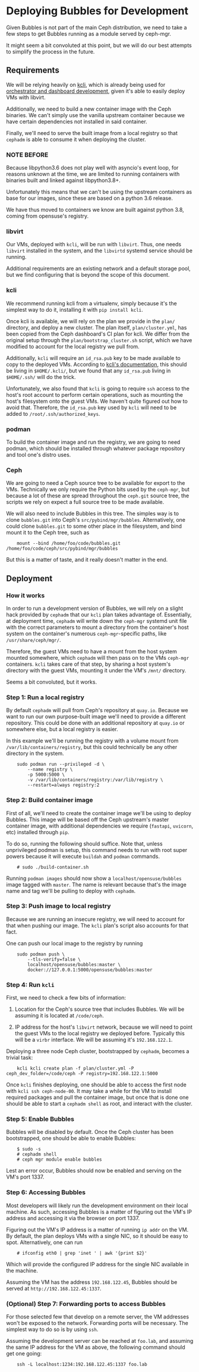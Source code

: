 # Deploying Bubbles for Development

Given Bubbles is not part of the main Ceph distribution, we need to take a few
steps to get Bubbles running as a module served by ceph-mgr.

It might seem a bit convoluted at this point, but we will do our best attempts
to simplify the process in the future.


## Requirements

We will be relying heavily on [kcli](https://github.com/karmab/kcli), which is
already being used for [orchestrator and dashboard development][1], given it's able
to easily deploy VMs with libvirt.

Additionally, we need to build a new container image with the Ceph binaries. We
can't simply use the vanilla upstream container because we have certain
dependencies not installed in said container.

Finally, we'll need to serve the built image from a local registry so that
`cephadm` is able to consume it when deploying the cluster.

[1]: https://docs.ceph.com/en/latest/dev/cephadm/developing-cephadm/#kcli-a-virtualization-management-tool-to-make-easy-orchestrators-development


### NOTE BEFORE

Because libpython3.6 does not play well with asyncio's event loop, for reasons
unknown at the time, we are limited to running containers with binaries built
and linked against libpython3.8+.

Unfortunately this means that we can't be using the upstream containers as
base for our images, since these are based on a python 3.6 release.

We have thus moved to containers we know are built against python 3.8, coming
from opensuse's registry.

### libvirt

Our VMs, deployed with `kcli`, will be run with `libvirt`. Thus, one needs
`libvirt` installed in the system, and the `libvirtd` systemd service should be
running.

Additional requirements are an existing network and a default storage pool, but
we find configuring that is beyond the scope of this document.

### kcli

We recommend running kcli from a virtualenv, simply because it's the simplest
way to do it, installing it with `pip install kcli`.

Once kcli is available, we will rely on the plan we provide in the `plan/`
directory, and deploy a new cluster. The plan itself, `plan/cluster.yml`, has
been copied from the Ceph dashboard's CI plan for kcli. We differ from the
original setup through the `plan/bootstrap_cluster.sh` script, which we have
modified to account for the local registry we pull from.

Additionally, `kcli` will require an `id_rsa.pub` key to be made available to
copy to the deployed VMs. According to [kcli's documentation][2], this should
be living in `$HOME/.kcli/`, but we found that any `id_rsa.pub` living in
`$HOME/.ssh/` will do the trick.

[2]: https://kcli.readthedocs.io/en/latest/

Unfortunately, we also found that `kcli` is going to require `ssh` access to the
host's root account to perform certain operations, such as mounting the host's
filesystem onto the guest VMs. We haven't quite figured out how to avoid that.
Therefore, the `id_rsa.pub` key used by `kcli` will need to be added to
`/root/.ssh/authorized_keys`.

### podman

To build the container image and run the registry, we are going to need podman,
which should be installed through whatever package repository and tool one's
distro uses.


### Ceph

We are going to need a Ceph source tree to be available for export to the VMs.
Technically we only require the Python bits used by the `ceph-mgr`, but because
a lot of these are spread throughout the `ceph.git` source tree, the scripts we
rely on expect a full source tree to be made available.

We will also need to include Bubbles in this tree. The simples way is to clone
`bubbles.git` into Ceph's `src/pybind/mgr/bubbles`. Alternatively, one could
clone `bubbles.git` to some other place in the filesystem, and bind mount it to
the Ceph tree, such as

```
    mount --bind /home/foo/code/bubbles.git /home/foo/code/ceph/src/pybind/mgr/bubbles
```

But this is a matter of taste, and it really doesn't matter in the end.

## Deployment

### How it works

In order to run a development version of Bubbles, we will rely on a slight hack
provided by `cephadm` that our `kcli` plan takes advantage of. Essentially, at
deployment time, `cephadm` will write down the `ceph-mgr` systemd unit file with
the correct parameters to mount a directory from the container's host system on
the container's numerous `ceph-mgr`-specific paths, like `/usr/share/ceph/mgr/`.

Therefore, the guest VMs need to have a mount from the host system mounted
somewhere, which `cephadm` will then pass on to the VMs `ceph-mgr` containers.
`kcli` takes care of that step, by sharing a host system's directory with the
guest VMs, mounting it under the VM's `/mnt/` directory.

Seems a bit convoluted, but it works.


### Step 1: Run a local registry

By default `cephadm` will pull from Ceph's repository at `quay.io`. Because we
want to run our own purpose-built image we'll need to provide a different
repository. This could be done with an additional repository at `quay.io` or
somewhere else, but a local registry is easier.

In this example we'll be running the registry with a volume mount from
`/var/lib/containers/registry`, but this could technically be any other
directory in the system.

```
    sudo podman run --privileged -d \
        --name registry \
        -p 5000:5000 \
        -v /var/lib/containers/registry:/var/lib/registry \
        --restart=always registry:2
```

### Step 2: Build container image

First of all, we'll need to create the container image we'll be using to deploy
Bubbles. This image will be based off the Ceph upstream's master container
image, with additional dependencies we require (`fastapi`, `uvicorn`, etc)
installed through `pip`.

To do so, running the following should suffice. Note that, unless unprivileged
podman is setup, this command needs to run with root super powers because it
will execute `buildah` and `podman` commands.

```
    # sudo ./build-container.sh
```

Running `podman images` should now show a `localhost/opensuse/bubbles` image
tagged with `master`. The name is relevant because that's the image name and
tag we'll be pulling to deploy with `cephadm`.


### Step 3: Push image to local registry

Because we are running an insecure registry, we will need to account for that
when pushing our image. The `kcli` plan's script also accounts for that fact.

One can push our local image to the registry by running

```
    sudo podman push \
        --tls-verify=false \
        localhost/opensuse/bubbles:master \
        docker://127.0.0.1:5000/opensuse/bubbles:master
```


### Step 4: Run `kcli`

First, we need to check a few bits of information:

 1. Location for the Ceph's source tree that includes Bubbles. We will be
 assuming it is located at `/code/ceph`.

 2. IP address for the host's `libvirt` network, because we will need to point
 the guest VMs to the local registry we deployed before. Typically this will be
 a `virbr` interface. We will be assuming it's `192.168.122.1`.

Deploying a three node Ceph cluster, bootstrapped by `cephadm`, becomes a
trivial task:

```
    kcli kcli create plan -f plan/cluster.yml -P ceph_dev_folder=/code/ceph -P registry=192.168.122.1:5000
```

Once `kcli` finishes deploying, one should be able to access the first node with
`kcli ssh ceph-node-00`. It may take a while for the VM to install required
packages and pull the container image, but once that is done one should be able
to start a `cephadm shell` as root, and interact with the cluster.


### Step 5: Enable Bubbles

Bubbles will be disabled by default. Once the Ceph cluster has been
bootstrapped, one should be able to enable Bubbles:

```
    $ sudo -s
    # cephadm shell
    # ceph mgr module enable bubbles
```

Lest an error occur, Bubbles should now be enabled and serving on the VM's port 1337.


### Step 6: Accessing Bubbles

Most developers will likely run the development environment on their local
machine. As such, accessing Bubbles is a matter of figuring out the VM's IP
address and accessing it via the browser on port 1337.

Figuring out the VM's IP address is a matter of running `ip addr` on the VM. By
default, the plan deploys VMs with a single NIC, so it should be easy to spot.
Alternatively, one can run

```
    # ifconfig eth0 | grep 'inet ' | awk '{print $2}'
```

Which will provide the configured IP address for the single NIC available in the
machine.

Assuming the VM has the address `192.168.122.45`, Bubbles should be served at
`http://192.168.122.45:1337`.


### (Optional) Step 7: Forwarding ports to access Bubbles

For those selected few that develop on a remote server, the VM addresses won't
be exposed to the network. Forwarding ports will be necessary. The simplest way
to do so is by using `ssh`.

Assuming the development server can be reached at `foo.lab`, and assuming the
same IP address for the VM as above, the following command should get one going:

```
    ssh -L localhost:1234:192.168.122.45:1337 foo.lab
```
